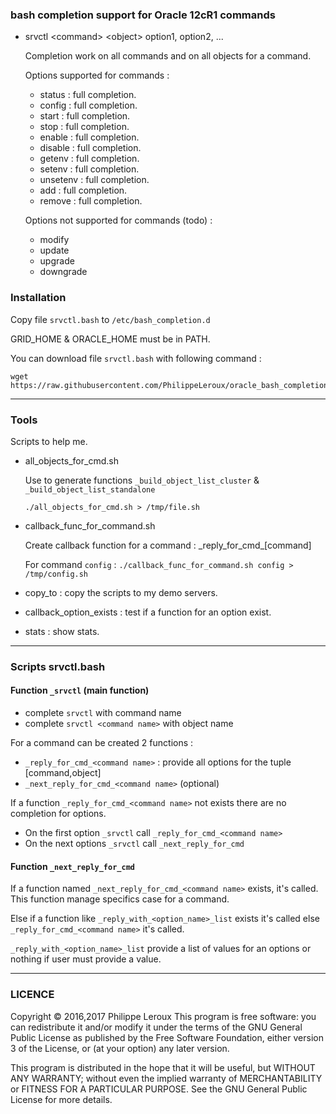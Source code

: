 ### bash completion support for Oracle 12cR1 commands

* srvctl \<command\> \<object\> option1, option2, ...

	Completion work on all commands and on all objects for a command.

	Options supported for commands :
	* status : full completion.
	* config : full completion.
	* start : full completion.
	* stop : full completion.
	* enable : full completion.
	* disable : full completion.
	* getenv : full completion.
	* setenv : full completion.
	* unsetenv : full completion.
	* add : full completion.
	* remove : full completion.

	Options not supported for commands (todo) :
	* modify
	* update
	* upgrade
	* downgrade

### Installation
Copy file `srvctl.bash` to `/etc/bash_completion.d`

GRID_HOME & ORACLE_HOME must be in PATH.

You can download file `srvctl.bash` with following command :
```
wget https://raw.githubusercontent.com/PhilippeLeroux/oracle_bash_completion/master/srvctl.bash
```

--------------------------------------------------------------------------------

### Tools
Scripts to help me.

* all_objects_for_cmd.sh

	Use to generate functions `_build_object_list_cluster` & `_build_object_list_standalone`

	```
	./all_objects_for_cmd.sh > /tmp/file.sh
	```

* callback_func_for_command.sh

	Create callback function for a command : \_reply_for_cmd_[command]

	For command `config` : `./callback_func_for_command.sh config > /tmp/config.sh`

* copy_to : copy the scripts to my demo servers.

* callback_option_exists : test if a function for an option exist.

* stats : show stats.

--------------------------------------------------------------------------------

### Scripts srvctl.bash
#### Function `_srvctl` (main function)
* complete `srvctl` with command name
* complete `srvctl <command name>` with object name

For a command can be created 2 functions :
* `_reply_for_cmd_<command name>` : provide all options for the tuple [command,object]
* `_next_reply_for_cmd_<command name>` (optional)

If a function `_reply_for_cmd_<command name>` not exists there are no completion
for options.

* On the first option `_srvctl` call `_reply_for_cmd_<command name>`
* On the next options `_srvctl` call `_next_reply_for_cmd`

#### Function `_next_reply_for_cmd`
If a function named `_next_reply_for_cmd_<command name>` exists, it's called. This
function manage specifics case for a command.

Else if a function like `_reply_with_<option_name>_list` exists it's called else
`_reply_for_cmd_<command name>` it's called.

`_reply_with_<option_name>_list` provide a list of values for an options or nothing
if user must provide a value.

--------------------------------------------------------------------------------

### LICENCE

Copyright © 2016,2017 Philippe Leroux
This program is free software: you can redistribute it and/or modify
it under the terms of the GNU General Public License as published by
the Free Software Foundation, either version 3 of the License, or
(at your option) any later version.

This program is distributed in the hope that it will be useful,
but WITHOUT ANY WARRANTY; without even the implied warranty of
MERCHANTABILITY or FITNESS FOR A PARTICULAR PURPOSE.  See the
GNU General Public License for more details.
